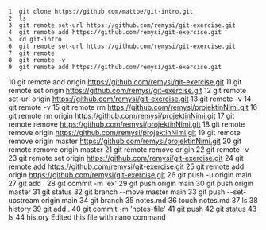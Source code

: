     1  git clone https://github.com/mattpe/git-intro.git
    2  ls
    3  git remote set-url https://github.com/remysi/git-exercise.git
    4  git remote add https://github.com/remysi/git-exercise.git
    5  cd git-intro
    6  git remote set-url https://github.com/remysi/git-exercise.git
    7  git remote
    8  git remote -v
    9  git remote add https://github.com/remysi/git-exercise.git
   10  git remote add origin https://github.com/remysi/git-exercise.git
   11  git remote set origin https://github.com/remysi/git-exercise.git
   12  git remote set-url origin https://github.com/remysi/git-exercise.git
   13  git remote -v
   14  git remote -v
   15  git remote rm https://github.com/remysi/projektinNimi.git
   16  git remote rm origin https://github.com/remysi/projektinNimi.git
   17  git remote remove https://github.com/remysi/projektinNimi.git
   18  git remote remove origin https://github.com/remysi/projektinNimi.git
   19  git remote remove origin master https://github.com/remysi/projektinNimi.git
   20  git remote remove origin master
   21  git remote remove origin
   22  git remote -v
   23  git remote set origin https://github.com/remysi/git-exercise.git
   24  git remote add https://github.com/remysi/git-exercise.git
   25  git remote add origin https://github.com/remysi/git-exercise.git
   26  git push -u origin main
   27  git add .
   28  git commit -m 'ex'
   29  git push origin main
   30  git push origin master
   31  git status
   32  git branch --move master main
   33  git push --set-upstream origin main
   34  git branch
   35  notes.md
   36  touch notes.md
   37  ls
   38  history
   39  git add .
   40  git commit -m 'notes-file'
   41  git push
   42  git status
   43  ls
   44  history
   Edited this file with nano command
